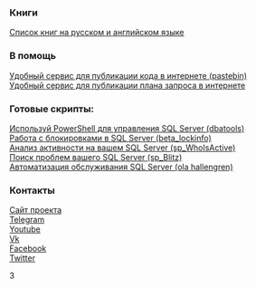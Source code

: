 ### Книги
[Список книг на русском и английском языке](http://sqlcom.ru/category/books/) </br>

### В помощь
[Удобный сервис для публикации кода в интернете (pastebin)](http://sqlcom.ru/dba-tools/share-your-code-in-pastebin/) </br>
[Удобный сервис для публикации плана запроса в интернете](http://sqlcom.ru/helpful-and-interesting/paste-the-plan/) </br>

### Готовые скрипты:
[Используй PowerShell для управления SQL Server (dbatools)](http://sqlcom.ru/scripts/dbatools/ "Используй PowerShell для управления SQL Server (dbatools)") </br>
[Работа с блокировками в SQL Server (beta_lockinfo)](http://sqlcom.ru/scripts/beta_lockinfo/ "Работа с блокировками в SQL Server (beta_lockinfo)") </br>
[Анализ активности на вашем SQL Server (sp_WhoIsActive)](http://sqlcom.ru/scripts/who-is-active/)</br>
[Поиск проблем вашего SQL Server (sp_Blitz)](http://sqlcom.ru/scripts/sp_blitz/)</br>
[Автоматизация обслуживания SQL Server (ola hallengren)](http://sqlcom.ru/scripts/meintenance-from-ola-hallengren/)</br>

### Контакты

[Сайт проекта](http://sqlcom.ru/) </br>
[Telegram](https://telegram.me/sqlcom) </br>
[Youtube](https://www.youtube.com/channel/UCE0_rcbKAtw51y0b6K6tgGg) </br>
[Vk](https://vk.com/sqlcom) </br>
[Facebook](https://www.facebook.com/sqlcom) </br>
[Twitter](https://twitter.com/sqlcom) </br>

3

